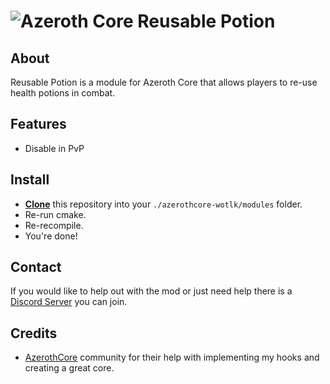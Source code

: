 # ![Azeroth Core](https://i.imgur.com/fQwb8m3.png) Reusable Potion

## About

Reusable Potion is a module for Azeroth Core that allows players to re-use health potions in combat.

## Features

- Disable in PvP

## Install

- **[Clone](https://git-scm.com/docs/git-clone)** this repository into your `./azerothcore-wotlk/modules` folder.
- Re-run cmake.
- Re-recompile.
- You're done!

## Contact

If you would like to help out with the mod or just need help there is a [Discord Server](https://discord.gg/xdVPGcpJ8C) you can join.

## Credits

- [AzerothCore](https://github.com/azerothcore/azerothcore-wotlk) community for their help with implementing my hooks and creating a great core.
